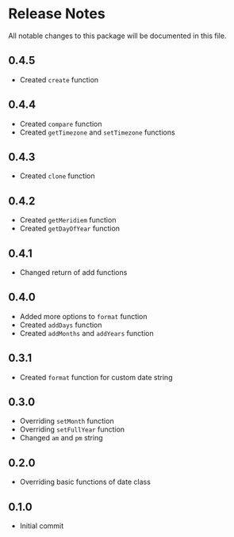 # Release Notes
All notable changes to this package will be documented in this file.

## 0.4.5
- Created `create` function

## 0.4.4
- Created `compare` function
- Created `getTimezone` and `setTimezone` functions

## 0.4.3
- Created `clone` function

## 0.4.2
- Created `getMeridiem` function
- Created `getDayOfYear` function

## 0.4.1
- Changed return of add functions

## 0.4.0
- Added more options to `format` function
- Created `addDays` function
- Created `addMonths` and `addYears` function

## 0.3.1
- Created `format` function for custom date string

## 0.3.0
- Overriding `setMonth` function
- Overriding `setFullYear` function
- Changed `am` and `pm` string

## 0.2.0
- Overriding basic functions of date class

## 0.1.0
- Initial commit
